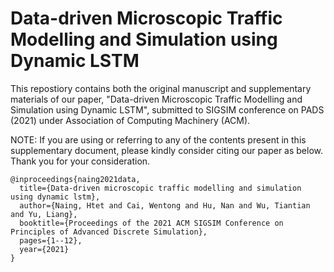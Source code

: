 # Data-driven Microscopic Traffic Modelling and Simulation using Dynamic LSTM
This repostiory contains both the original manuscript and supplementary materials of our paper, "Data-driven Microscopic Traffic Modelling and Simulation using Dynamic LSTM", submitted to SIGSIM conference on PADS (2021) under Association of Computing Machinery (ACM).

NOTE: If you are using or referring to any of the contents present in this supplementary document, please kindly consider citing our paper as below. Thank you for your consideration.

```
@inproceedings{naing2021data,
  title={Data-driven microscopic traffic modelling and simulation using dynamic lstm},
  author={Naing, Htet and Cai, Wentong and Hu, Nan and Wu, Tiantian and Yu, Liang},
  booktitle={Proceedings of the 2021 ACM SIGSIM Conference on Principles of Advanced Discrete Simulation},
  pages={1--12},
  year={2021}
}
```
